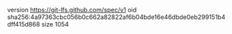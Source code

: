 version https://git-lfs.github.com/spec/v1
oid sha256:4a97363cbc056b0c662a82822af6b04bde16e46dbde0eb299151b4dff415d868
size 1054
